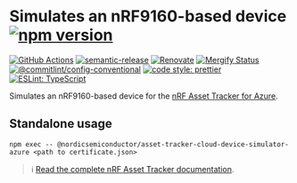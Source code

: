 # Simulates an nRF9160-based device [![npm version](https://img.shields.io/npm/v/@nordicsemiconductor/asset-tracker-cloud-device-simulator-azure.svg)](https://www.npmjs.com/package/@nordicsemiconductor/asset-tracker-cloud-device-simulator-azure)

[![GitHub Actions](https://github.com/NordicSemiconductor/asset-tracker-cloud-device-simulator-azure-js/workflows/Test%20and%20Release/badge.svg)](https://github.com/NordicSemiconductor/asset-tracker-cloud-device-simulator-azure-js/actions)
[![semantic-release](https://img.shields.io/badge/%20%20%F0%9F%93%A6%F0%9F%9A%80-semantic--release-e10079.svg)](https://github.com/semantic-release/semantic-release)
[![Renovate](https://img.shields.io/badge/renovate-enabled-brightgreen.svg)](https://renovatebot.com)
[![Mergify Status](https://img.shields.io/endpoint.svg?url=https://api.mergify.com/v1/badges/NordicSemiconductor/asset-tracker-cloud-device-simulator-azure-js)](https://mergify.io)
[![@commitlint/config-conventional](https://img.shields.io/badge/%40commitlint-config--conventional-brightgreen
)](https://github.com/conventional-changelog/commitlint/tree/master/@commitlint/config-conventional)
[![code style: prettier](https://img.shields.io/badge/code_style-prettier-ff69b4.svg)](https://github.com/prettier/prettier/)
[![ESLint: TypeScript](https://img.shields.io/badge/ESLint-TypeScript-blue.svg)](https://github.com/typescript-eslint/typescript-eslint)

Simulates an nRF9160-based device for the
[nRF Asset Tracker for Azure](https://github.com/NordicSemiconductor/asset-tracker-cloud-azure-js).

## Standalone usage

    npm exec -- @nordicsemiconductor/asset-tracker-cloud-device-simulator-azure <path to certificate.json>

> :information_source:
> [Read the complete nRF Asset Tracker documentation](https://nordicsemiconductor.github.io/asset-tracker-cloud-docs/).
